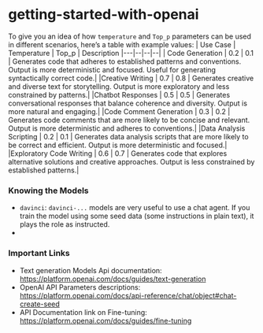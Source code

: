 # getting-started-with-openai

To give you an idea of how `temperature` and `Top_p` parameters can be used in different scenarios, here’s a table with example values:
| Use Case |	Temperature |	Top_p |	Description
|---|--|--|--|
| Code Generation |	0.2 |	0.1 |	Generates code that adheres to established patterns and conventions. Output is more deterministic and focused. Useful for generating syntactically correct code.|
|Creative Writing |	0.7 |	0.8 |	Generates creative and diverse text for storytelling. Output is more exploratory and less constrained by patterns.|
|Chatbot Responses |	0.5 |	0.5 |	Generates conversational responses that balance coherence and diversity. Output is more natural and engaging.|
|Code Comment Generation |	0.3 |	0.2 |	Generates code comments that are more likely to be concise and relevant. Output is more deterministic and adheres to conventions.|
|Data Analysis Scripting |	0.2 |	0.1 |	Generates data analysis scripts that are more likely to be correct and efficient. Output is more deterministic and focused.|
|Exploratory Code Writing |	0.6 |	0.7 |	Generates code that explores alternative solutions and creative approaches. Output is less constrained by established patterns.|


### Knowing the Models
* `davinci`: `davinci-...` models are very useful to use a chat agent. If you train the model using some seed data (some instructions in plain text), it plays the role as instructed.
* 

### Important Links
* Text generation Models Api documentation: https://platform.openai.com/docs/guides/text-generation
* OpenAI API Parameters descriptions: https://platform.openai.com/docs/api-reference/chat/object#chat-create-seed
* API Documentation link on Fine-tuning: https://platform.openai.com/docs/guides/fine-tuning
